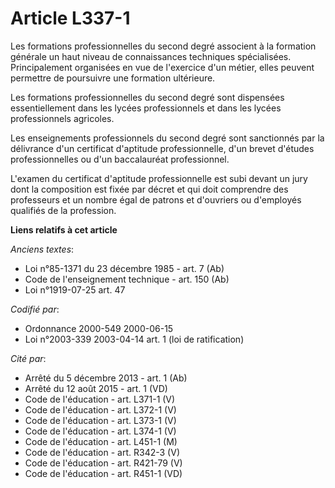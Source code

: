# Article L337-1

Les formations professionnelles du second degré associent à la formation générale un haut niveau de connaissances techniques
spécialisées. Principalement organisées en vue de l'exercice d'un métier, elles peuvent permettre de poursuivre une formation
ultérieure.

Les formations professionnelles du second degré sont dispensées essentiellement dans les lycées professionnels et dans les
lycées professionnels agricoles.

Les enseignements professionnels du second degré sont sanctionnés par la délivrance d'un certificat d'aptitude
professionnelle, d'un brevet d'études professionnelles ou d'un baccalauréat professionnel.

L'examen du certificat d'aptitude professionnelle est subi devant un jury dont la composition est fixée par décret et qui
doit comprendre des professeurs et un nombre égal de patrons et d'ouvriers ou d'employés qualifiés de la profession.

**Liens relatifs à cet article**

_Anciens textes_:

  - Loi n°85-1371 du 23 décembre 1985 - art. 7 (Ab)
  - Code de l'enseignement technique - art. 150 (Ab)
  - Loi n°1919-07-25 art. 47

_Codifié par_:

  - Ordonnance 2000-549 2000-06-15
  - Loi n°2003-339 2003-04-14 art. 1 (loi de ratification)

_Cité par_:

  - Arrêté du 5 décembre 2013 - art. 1 (Ab)
  - Arrêté du 12 août 2015 - art. 1 (VD)
  - Code de l'éducation - art. L371-1 (V)
  - Code de l'éducation - art. L372-1 (V)
  - Code de l'éducation - art. L373-1 (V)
  - Code de l'éducation - art. L374-1 (V)
  - Code de l'éducation - art. L451-1 (M)
  - Code de l'éducation - art. R342-3 (V)
  - Code de l'éducation - art. R421-79 (V)
  - Code de l'éducation - art. R451-1 (VD)
